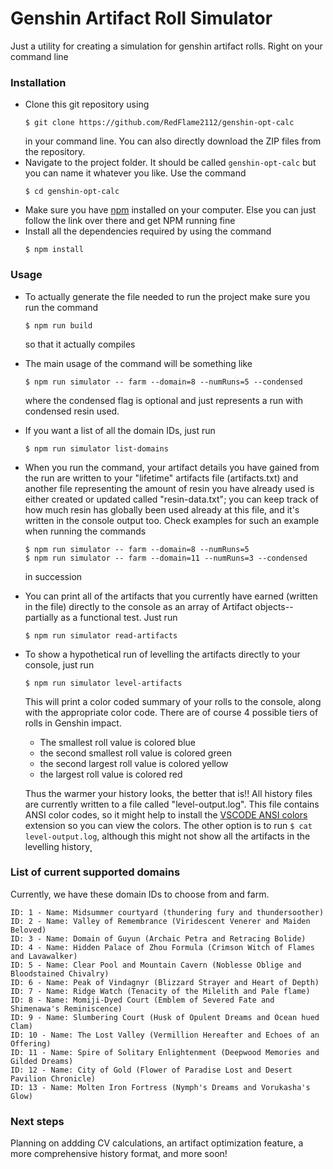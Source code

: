 # Genshin Artifact Roll Simulator

Just a utility for creating a simulation for genshin artifact rolls. Right on your command line

### Installation

- Clone this git repository using 
    ```
    $ git clone https://github.com/RedFlame2112/genshin-opt-calc
    ``` 
    in your command line. You can also directly download the ZIP files from the repository.
- Navigate to the project folder. It should be called `genshin-opt-calc` but you can name it whatever you like. Use the command
    ```
    $ cd genshin-opt-calc
    ```
- Make sure you have [npm](https://www.npmjs.com/) installed on your computer. Else you can just follow the link over there and get NPM running fine
- Install all the dependencies required by using the command
    ```
    $ npm install
    ```
### Usage
- To actually generate the file needed to run the project make sure you run the command 
  ```
  $ npm run build
  ```
  so that it actually compiles
- The main usage of the command will be something like
  ```
  $ npm run simulator -- farm --domain=8 --numRuns=5 --condensed
  ```
  where the condensed flag is optional and just represents a run with condensed resin used.
- If you want a list of all the domain IDs, just run
  ```
  $ npm run simulator list-domains
  ```
- When you run the command, your artifact details you have gained from the run are written to your "lifetime" artifacts file (artifacts.txt) and another file representing the amount of resin you have already used is either created or updated called "resin-data.txt"; you can keep track of how much resin has globally been used already at this file, and it's written in the console output too. Check examples for such an example when running the commands
    ```
    $ npm run simulator -- farm --domain=8 --numRuns=5
    $ npm run simulator -- farm --domain=11 --numRuns=3 --condensed
    ```
    in succession
- You can print all of the artifacts that you currently have earned (written in the file) directly to the console as an array of Artifact objects-- partially as a functional test. Just run
    ```
    $ npm run simulator read-artifacts
    ```
- To show a hypothetical run of levelling the artifacts directly to your console, just run
    ```
    $ npm run simulator level-artifacts
    ```
    This will print a color coded summary of your rolls to the console, along with the appropriate color code. There are of course 4 possible tiers of rolls in Genshin impact.
    - The smallest roll value is colored blue
    - the second smallest roll value is colored green
    - the second largest roll value is colored yellow
    - the largest roll value is colored red

    Thus the warmer your history looks, the better that is!!
    All history files are currently written to a file called "level-output.log". This file contains ANSI color codes, so it might help to install the [VSCODE ANSI colors](https://marketplace.visualstudio.com/items?itemName=iliazeus.vscode-ansi) extension so you can view the colors.
    The other option is to run `$ cat level-output.log`, although this might not show all the artifacts in the levelling history˛


### List of current supported domains
Currently, we have these domain IDs to choose from and farm.
```
ID: 1 - Name: Midsummer courtyard (thundering fury and thundersoother)
ID: 2 - Name: Valley of Remembrance (Viridescent Venerer and Maiden Beloved)
ID: 3 - Name: Domain of Guyun (Archaic Petra and Retracing Bolide)
ID: 4 - Name: Hidden Palace of Zhou Formula (Crimson Witch of Flames and Lavawalker)
ID: 5 - Name: Clear Pool and Mountain Cavern (Noblesse Oblige and Bloodstained Chivalry)
ID: 6 - Name: Peak of Vindagnyr (Blizzard Strayer and Heart of Depth)
ID: 7 - Name: Ridge Watch (Tenacity of the Milelith and Pale flame)
ID: 8 - Name: Momiji-Dyed Court (Emblem of Severed Fate and Shimenawa's Reminiscence)
ID: 9 - Name: Slumbering Court (Husk of Opulent Dreams and Ocean hued Clam)
ID: 10 - Name: The Lost Valley (Vermillion Hereafter and Echoes of an Offering)
ID: 11 - Name: Spire of Solitary Enlightenment (Deepwood Memories and Gilded Dreams)
ID: 12 - Name: City of Gold (Flower of Paradise Lost and Desert Pavilion Chronicle)
ID: 13 - Name: Molten Iron Fortress (Nymph's Dreams and Vorukasha's Glow)
```

### Next steps
Planning on addding CV calculations, an artifact optimization feature, a more comprehensive history format, and more soon!